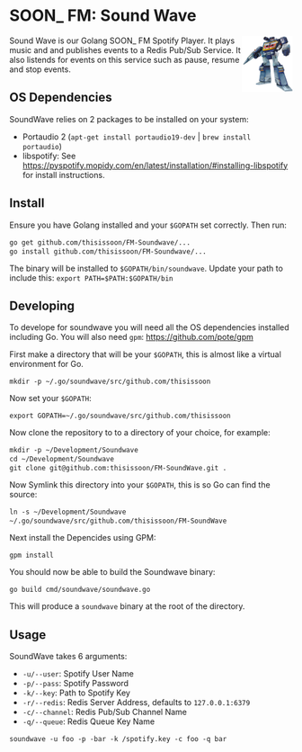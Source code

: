 # SOON\_ FM: Sound Wave

<img src="soundwave.jpg" width="90" height="100" align="right" />

Sound Wave is our Golang SOON\_ FM Spotify Player. It plays music and and publishes events
to a Redis Pub/Sub Service. It also listends for events on this service such as pause, resume
and stop events.

## OS Dependencies

SoundWave relies on 2 packages to be installed on your system:

* Portaudio 2 (`apt-get install portaudio19-dev` | `brew install portaudio`)
* libspotify: See https://pyspotify.mopidy.com/en/latest/installation/#installing-libspotify for
  install instructions.

## Install

Ensure you have Golang installed and your `$GOPATH` set correctly. Then run:

```
go get github.com/thisissoon/FM-Soundwave/...
go install github.com/thisissoon/FM-Soundwave/...
```

The binary will be installed to `$GOPATH/bin/soundwave`.
Update your path to include this: `export PATH=$PATH:$GOPATH/bin`

## Developing

To develope for soundwave you will need all the OS dependencies installed including Go. You will
also need `gpm`: https://github.com/pote/gpm

First make a directory that will be your `$GOPATH`, this is almost like a virtual environment for Go.

```
mkdir -p ~/.go/soundwave/src/github.com/thisissoon
```

Now set your `$GOPATH`:

```
export GOPATH=~/.go/soundwave/src/github.com/thisissoon
```

Now clone the repository to to a directory of your choice, for example:

```
mkdir -p ~/Development/Soundwave
cd ~/Development/Soundwave
git clone git@github.com:thisissoon/FM-SoundWave.git .
```

Now Symlink this directory into your `$GOPATH`, this is so Go can find the source:

```
ln -s ~/Development/Soundwave ~/.go/soundwave/src/github.com/thisissoon/FM-SoundWave
```

Next install the Depencides using GPM:

```
gpm install
```

You should now be able to build the Soundwave binary:

```
go build cmd/soundwave/soundwave.go
```

This will produce a ``soundwave`` binary at the root of the directory.

## Usage

SoundWave takes 6 arguments:

* `-u/--user`: Spotify User Name
* `-p/--pass`: Spotify Password
* `-k/--key`: Path to Spotify Key
* `-r/--redis`: Redis Server Address, defaults to `127.0.0.1:6379`
* `-c/--channel`: Redis Pub/Sub Channel Name
* `-q/--queue`: Redis Queue Key Name

```
soundwave -u foo -p -bar -k /spotify.key -c foo -q bar
```
